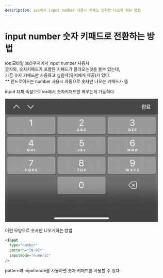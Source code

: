 ```yaml
---
description: ios에서 input number 사용시 키패드 숫자만 나오게 하는 방법
---
```


# input number 숫자 키패드로 전환하는 방법

ios 모바일 브라우저에서 input number 사용시\
글자와, 숫자키패드가 포함된 키패드가 올라오는것을 볼수 있는데,\
가끔 숫자 키패드만 사용하고 싶을때(유저에게  제공)가 있다.\
\*\* 안드로이드는 number 사용시 자동으로 숫자만 나오는 키패드가 뜸

input 자체 속성으로 ios에서 숫자키패드만 띄우는게 가능하다.

![](.gitbook/assets/input.jpg)

이런 모양으로 숫자만 나오게하는 방법

```html
<input
  type="number"
  pattern="[0-9]*"
  inputmode="numeric"
/>
```

pattern과 inputmode를 사용하면 숫자 키패드를 사용할 수 있다.
